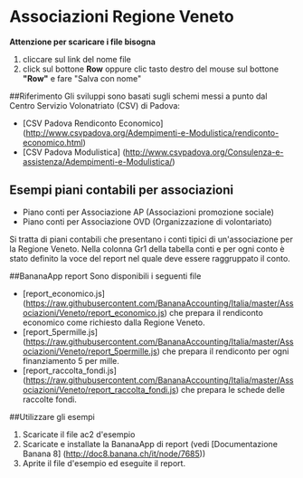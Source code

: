 # Associazioni Regione Veneto

**Attenzione per scaricare i file bisogna**

1. cliccare sul link del nome file
2. click sul bottone **Row** oppure clic tasto destro del mouse sul bottone **"Row"** e fare "Salva con nome" 


##Riferimento
Gli sviluppi sono basati sugli schemi messi a punto dal Centro Servizio Volonatriato (CSV) di Padova:
* [CSV Padova Rendiconto Economico] (http://www.csvpadova.org/Adempimenti-e-Modulistica/rendiconto-economico.html)
* [CSV Padova Modulistica] (http://www.csvpadova.org/Consulenza-e-assistenza/Adempimenti-e-Modulistica/)

## Esempi piani contabili per associazioni 

* Piano conti per Associazione AP (Associazioni promozione sociale)
* Piano conti per Associazione OVD (Organizzazione di volontariato)

Si tratta di piani contabili che presentano i conti tipici di un'associazione per la Regione Veneto. 
Nella colonna Gr1 della tabella conti e per ogni conto è stato definito la voce del report nel quale deve essere raggruppato il conto.

##BananaApp report
Sono disponibili i seguenti file
* [report_economico.js] (https://raw.githubusercontent.com/BananaAccounting/Italia/master/Associazioni/Veneto/report_economico.js) che prepara il rendiconto economico come richiesto dalla Regione Veneto.
* [report_5permille.js] (https://raw.githubusercontent.com/BananaAccounting/Italia/master/Associazioni/Veneto/report_5permille.js) che prepara il rendiconto per ogni finanziamento 5 per mille.
* [report_raccolta_fondi.js] (https://raw.githubusercontent.com/BananaAccounting/Italia/master/Associazioni/Veneto/report_raccolta_fondi.js) che prepara le schede delle raccolte fondi.

##Utilizzare gli esempi
1. Scaricate il file ac2 d'esempio
2. Scaricate e installate la BananaApp di report (vedi [Documentazione Banana 8] (http://doc8.banana.ch/it/node/7685))
3. Aprite il file d'esempio ed eseguite il report.


